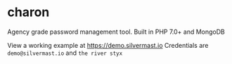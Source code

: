 # charon
Agency grade password management tool. Built in PHP 7.0+ and MongoDB

View a working example at https://demo.silvermast.io
Credentials are `demo@silvermast.io` and `the river styx`
